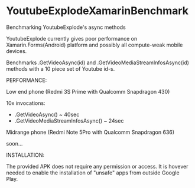# YoutubeExplodeXamarinBenchmark
Benchmarking YoutubeExplode's async methods

YoutubeExplode currently gives poor performance on Xamarin.Forms(Android) platform 
and possibly all compute-weak mobile devices.

Benchmarks .GetVideoAsync(id) and .GetVideoMediaStreamInfosAsync(id) methods with a 10 piece set of 
Youtube id-s.

PERFORMANCE:

Low end phone (Redmi 3S Prime with Qualcomm Snapdragon 430)

10x invocations:

* .GetVideoAsync() ~ 40sec 
* .GetVideoMediaStreamInfosAsync() ~ 24sec

Midrange phone (Redmi Note 5Pro with Qualcomm Snapdragon 636)

soon...

INSTALLATION:

The provided APK does not require any permission or access. 
It is hovever needed to enable the installation of "unsafe" apps from outside Google Play.

